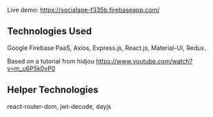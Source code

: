 Live demo: https://socialape-f335b.firebaseapp.com/

## Technologies Used
Google Firebase PaaS, Axios, Express.js, React.js, Material-UI, Redux.

Based on a tutorial from hidjou https://www.youtube.com/watch?v=m_u6P5k0vP0


## Helper Technologies
react-router-dom, jwt-decode, dayjs
